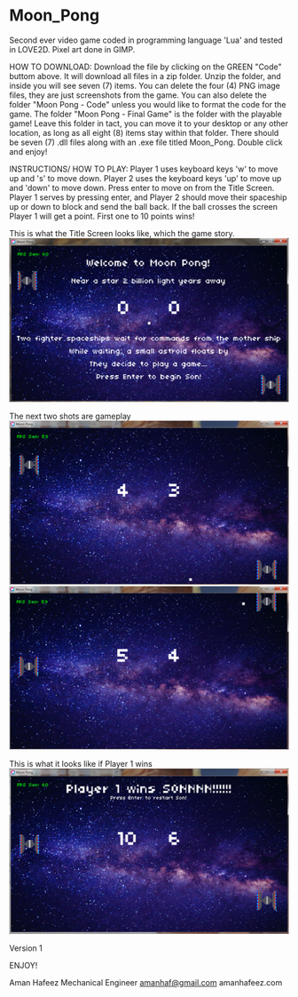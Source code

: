 # Moon_Pong


Second ever video game coded in programming language 'Lua' and tested in LOVE2D. Pixel art done in GIMP. 

HOW TO DOWNLOAD: Download the file by clicking on the GREEN "Code" buttom above. It will download all files in a zip folder. Unzip the folder, and inside you will see seven (7) items. You can delete the four (4) PNG image files, they are just screenshots from the game. You can also delete the folder "Moon Pong - Code" unless you would like to format the code for the game. The folder "Moon Pong - Final Game" is the folder with the playable game! Leave this folder in tact, you can move it to your desktop or any other location, as long as all eight (8) items stay within that folder. There should be seven (7) .dll files along with an .exe file titled Moon_Pong. Double click and enjoy!

INSTRUCTIONS/ HOW TO PLAY: Player 1 uses keyboard keys 'w' to move up and 's' to move down. Player 2 uses the keyboard keys 'up' to move up and 'down' to move down. Press enter to move on from the Title Screen. Player 1 serves by pressing enter, and Player 2 should move their spaceship up or down to block and send the ball back. If the ball crosses the screen Player 1 will get a point. First one to 10 points wins! 

This is what the Title Screen looks like, which the game story. 
![Start](TitleScreen.PNG)

The next two shots are gameplay
![Game](MoonPong2.PNG)
![Game2](MoonPong3.PNG)

This is what it looks like if Player 1 wins
![End](MoonPong4.PNG)

Version 1

ENJOY!

Aman Hafeez
Mechanical Engineer 
amanhaf@gmail.com
amanhafeez.com
